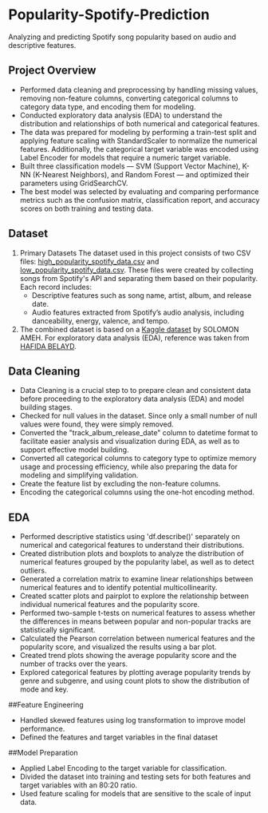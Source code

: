 # Popularity-Spotify-Prediction
Analyzing and predicting Spotify song popularity based on audio and descriptive features.

## Project Overview
- Performed data cleaning and preprocessing by handling missing values, removing non-feature columns, converting categorical columns to category data type, and encoding them for modeling.
- Conducted exploratory data analysis (EDA) to understand the distribution and relationships of both numerical and categorical features.
- The data was prepared for modeling by performing a train-test split and applying feature scaling with StandardScaler to normalize the numerical features. Additionally, the categorical target variable was encoded using Label Encoder for models that require a numeric target variable.
- Built three classification models — SVM (Support Vector Machine), K-NN (K-Nearest Neighbors), and Random Forest — and optimized their parameters using GridSearchCV.
- The best model was selected by evaluating and comparing performance metrics such as the confusion matrix, classification report, and accuracy scores on both training and testing data.

## Dataset 
1. Primary Datasets
   The dataset used in this project consists of two CSV files: [high_popularity_spotify_data.csv](https://github.com/novendo-rgb/Popularity-Spotify-Prediction/blob/main/Dataset/high_popularity_spotify_data.csv)       and [low_popularity_spotify_data.csv](https://github.com/novendo-rgb/Popularity-Spotify-Prediction/blob/main/Dataset/low_popularity_spotify_data.csv). These files were created by collecting songs from Spotify's    API and separating them based on their popularity.
   Each record includes:
   - Descriptive features such as song name, artist, album, and release date.
   - Audio features extracted from Spotify’s audio analysis, including danceability, energy, valence, and tempo.
2. The combined dataset is based on a [Kaggle dataset](https://www.kaggle.com/datasets/solomonameh/spotify-music-dataset) by SOLOMON AMEH. For exploratory data analysis (EDA), reference was taken from       [HAFIDA BELAYD](https://www.kaggle.com/code/hafidabelayd/eda-spotify/notebook).

 ## Data Cleaning
- Data Cleaning is a crucial step to to prepare clean and consistent data before proceeding to the exploratory data analysis (EDA) and model building stages.
- Checked for null values in the dataset. Since only a small number of null values were found, they were simply removed.
- Converted the "track_album_release_date" column to datetime format to facilitate easier analysis and visualization during EDA, as well as to support effective model building.
- Converted all categorical columns to category type to optimize memory usage and processing efficiency, while also preparing the data for modeling and simplifying validation.
- Create the feature list by excluding the non-feature columns.
- Encoding the categorical columns using the one-hot encoding method.

## EDA
- Performed descriptive statistics using 'df.describe()' separately on numerical and categorical features to understand their distributions.
- Created distribution plots and boxplots to analyze the distribution of numerical features grouped by the popularity label, as well as to detect outliers.
- Generated a correlation matrix to examine linear relationships between numerical features and to identify potential multicollinearity.
- Created scatter plots and pairplot to explore the relationship between individual numerical features and the popularity score.
- Performed two-sample t-tests on numerical features to assess whether the differences in means between popular and non-popular tracks are statistically significant.
- Calculated the Pearson correlation between numerical features and the popularity score, and visualized the results using a bar plot.
- Created trend plots showing the average popularity score and the number of tracks over the years.
- Explored categorical features by plotting average popularity trends by genre and subgenre, and using count plots to show the distribution of mode and key.

##Feature Engineering
- Handled skewed features using log transformation to improve model performance.
- Defined the features and target variables in the final dataset

##Model Preparation
- Applied Label Encoding to the target variable for classification.
- Divided the dataset into training and testing sets for both features and target variables with an 80:20 ratio.
- Used feature scaling for models that are sensitive to the scale of input data.










